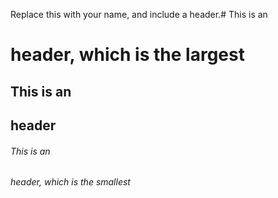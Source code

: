 Replace this with your name, and include a header.# This is an <h1> header, which is the largest
## This is an <h2> header
###### This is an <h6> header, which is the smallest